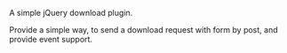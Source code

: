 
A simple jQuery download plugin.

Provide a simple way, to send a download request with form by post, and provide event support.
